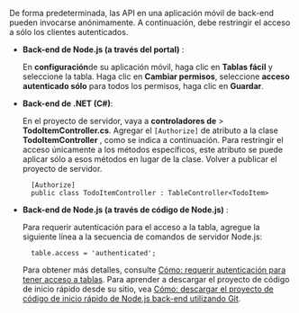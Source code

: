 
De forma predeterminada, las API en una aplicación móvil de back-end pueden invocarse anónimamente. A continuación, debe restringir el acceso a sólo los clientes autenticados.  

+ **Back-end de Node.js (a través del portal)** :  
    
    En **configuración**de su aplicación móvil, haga clic en **Tablas fácil** y seleccione la tabla. Haga clic en **Cambiar permisos**, seleccione **acceso autenticado sólo** para todos los permisos, haga clic en **Guardar**. 

+ **Back-end de .NET (C#)**:  

    En el proyecto de servidor, vaya a **controladores de** > **TodoItemController.cs**. Agregar el `[Authorize]` de atributo a la clase **TodoItemController** , como se indica a continuación. Para restringir el acceso únicamente a los métodos específicos, este atributo se puede aplicar sólo a esos métodos en lugar de la clase. Volver a publicar el proyecto de servidor.


        [Authorize]
        public class TodoItemController : TableController<TodoItem>

+ **Back-end de Node.js (a través de código de Node.js)** :  
    
    Para requerir autenticación para el acceso a la tabla, agregue la siguiente línea a la secuencia de comandos de servidor Node.js:


        table.access = 'authenticated';

    Para obtener más detalles, consulte [Cómo: requerir autenticación para tener acceso a tablas](../articles/app-service-mobile/app-service-mobile-node-backend-how-to-use-server-sdk.md#howto-tables-auth). Para aprender a descargar el proyecto de código de inicio rápido desde su sitio, vea [Cómo: descargar el proyecto de código de inicio rápido de Node.js back-end utilizando Git](../articles/app-service-mobile/app-service-mobile-node-backend-how-to-use-server-sdk.md#download-quickstart).

